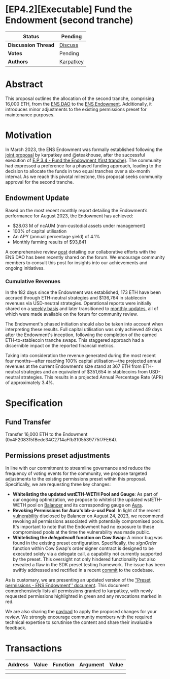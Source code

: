 # [EP4.2][Executable] Fund the Endowment (second tranche)

| **Status**            | Pending                                                                                                |
| --------------------- | ------------------------------------------------------------------------------------------------------ |
| **Discussion Thread** | [Discuss](https://discuss.ens.domains/t/draft-executable-fund-the-endowment-second-tranche/17743)      |
| **Votes**             | Pending                                                                                                |
| **Authors**           | [Karpatkey](https://twitter.com/karpatkey)                                                             |

# Abstract

This proposal outlines the allocation of the second tranche, comprising 16,000 ETH, from the [ENS DAO](https://etherscan.io/address/0xfe89cc7abb2c4183683ab71653c4cdc9b02d44b7) to the [ENS Endowment](https://etherscan.io/address/0x4F2083f5fBede34C2714aFfb3105539775f7FE64). Additionally, it introduces minor adjustments to the existing permissions preset for maintenance purposes.

# Motivation

In March 2023, the ENS Endowment was formally established following the [joint proposal](https://discuss.ens.domains/t/updated-endaoment-proposal-karpatkey-steakhouse-financial/14799) by karpatkey and @steakhouse, after the successful execution of [E.P 3.4 - Fund the Endowment (first tranche)](https://www.tally.xyz/gov/ens/proposal/90786656233306599444783442367171420493182391933134906270328139870999449830964). The community had expressed a preference for a phased funding approach, leading to the decision to allocate the funds in two equal tranches over a six-month interval. As we reach this pivotal milestone, this proposal seeks community approval for the second tranche.

## Endowment Update

Based on the most recent monthly report detailing the Endowment’s performance for August 2023, the Endowment has achieved:

* $28.03 M of ncAUM (non-custodial assets under management)
* 100% of capital utilisation
* An APY (annual percentage yield) of 4.1%
* Monthly farming results of $93,841

A comprehensive review [post](https://discuss.ens.domains/t/karpatkey-h1-2023-review-for-the-ens-endowment/17682) detailing our collaborative efforts with the ENS DAO has been recently shared on the forum. We encourage community members to consult this post for insights into our achievements and ongoing initiatives.

### Cumulative Revenues

In the 182 days since the Endowment was established, 173 ETH have been accrued through ETH-neutral strategies and $136,764 in stablecoin revenues via USD-neutral strategies. Operational reports were initially shared on a [weekly basis](https://discuss.ens.domains/t/endowment-weekly-reports/16665) and later transitioned to [monthly updates](https://discuss.ens.domains/t/endowment-monthly-reports/17614), all of which were made available on the forum for community review.

The Endowment's phased initiation should also be taken into account when interpreting these results. Full capital utilisation was only achieved 49 days after the Endowment's inception, following the completion of the earned ETH-to-stablecoin tranche swaps. This staggered approach had a discernible impact on the reported financial metrics.

Taking into consideration the revenue generated during the most recent four months—after reaching 100% capital utilisation—the projected annual revenues at the current Endowment’s size stand at 367 ETH from ETH-neutral strategies and an equivalent of $351,654 in stablecoins from USD-neutral strategies. This results in a projected Annual Percentage Rate (APR) of approximately 3.4%.
  
# Specification

## Fund Transfer

Transfer 16,000 ETH to the Endowment (0x4F2083f5fBede34C2714aFfb3105539775f7FE64).

## Permissions preset adjustments

In line with our commitment to streamline governance and reduce the frequency of voting events for the community, we propose targeted adjustments to the existing permissions preset within this proposal. Specifically, we are requesting three key changes:

* **Whitelisting the updated wstETH-WETH Pool and Gauge**: As part of our ongoing optimization, we propose to whitelist the updated wstETH-WETH pool on [Balancer](https://app.balancer.fi/#/ethereum/pool/0x93d199263632a4ef4bb438f1feb99e57b4b5f0bd0000000000000000000005c2) and its corresponding gauge on [Aura](https://app.aura.finance/#/1/pool/153).
* **Revoking Permissions for Aura's bb-a-usd Pool**: In light of the recent [vulnerability](https://forum.balancer.fi/t/vulnerability-found-in-some-pools/5102) disclosed by Balancer on August 24, 2023, we recommend revoking all permissions associated with potentially compromised pools. It's important to note that the Endowment had no exposure to these compromised pools at the time the vulnerability was made public.
* **Whitelisting the _delegatecall_ function on Cow Swap**: A minor bug was found in the existing preset configuration. Specifically, the _signOrder_ function within Cow Swap's order signer contract is designed to be executed solely via a delegate call, a capability not currently supported by the preset. This oversight not only hindered functionality but also revealed a flaw in the SDK preset testing framework. The issue has been swiftly addressed and rectified in a recent [commit](https://github.com/gnosis/zodiac-modifier-roles-v1/commit/c22b1fa8c10b1e3cfb2c1fceef24498c25f3ea2d) to the codebase.

As is customary, we are presenting an updated version of the ["Preset permissions - ENS Endowment'' document](https://docs.google.com/document/d/1vhws_fnbIws8EUItK14V2TVIecHdJLxKzN8Za4d5L0M/edit). This document comprehensively lists all permissions granted to karpatkey, with newly requested permissions highlighted in green and any revocations marked in red.

We are also sharing the [payload](https://gist.github.com/santinomics/bb6b345ff977e7451ff0506e253ebc4c) to apply the proposed changes for your review. We strongly encourage community members with the required technical expertise to scrutinise the content and share their invaluable feedback.

# Transactions

| Address | Value | Function | Argument | Value |
| ------- | ----- | -------- | -------- | ----- |
|         |       |          |          |       |
|         |       |          |          |       |
